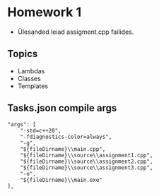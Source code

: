 # Homework 1
* Ülesanded leiad assigment.cpp failides.
## Topics
* Lambdas
* Classes
* Templates

## Tasks.json compile args
```
"args": [
    "-std=c++20",
    "-fdiagnostics-color=always",
    "-g",
    "${fileDirname}\\main.cpp", 
    "${fileDirname}\\source\\assignment1.cpp",
    "${fileDirname}\\source\\assignment2.cpp",
    "${fileDirname}\\source\\assignment3.cpp",
    "-o",
    "${fileDirname}\\main.exe"
],
```